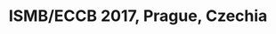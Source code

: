 ---
layout: page
permalink: /travelling/prague-czechia-2017
title: ISMB/ECCB 2017, Prague, Czechia
---